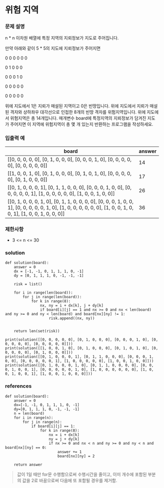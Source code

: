 # 위험 지역

### 문제 설명
n * n 이차원 배열에 특정 지역의 지뢰정보가 지도로 주어집니다.

만약 아래와 같이 5 * 5의 지도에 지뢰정보가 주어지면

0 0 0 0 0 0

0 1 0 0 0

0 0 0 1 0

0 0 0 0 0

0 0 0 0 0

위에 지도에서 1은 지뢰가 매설된 지역이고 0은 빈땅입니다.
위에 지도에서 지뢰가 매설된 격자와 상하좌우 대각선으로 인접한 8개의 빈땅 격자를 위험지역입니다. 
위에 지도에서 위험지역은 총 14개입니다.
매개변수 board에 특정지역의 지뢰정보가 담겨진 지도가 주어지면 이 지역에 위험지역이 총 몇 개 있는지 반환하는 프로그램을 작성하세요.

### 입출력 예
|board| answer|
|---|---|
|[[0, 0, 0, 0, 0], [0, 1, 0, 0, 0], [0, 0, 0, 1, 0], [0, 0, 0, 0, 0], [0, 0, 0, 0, 0]] |14|
|[[1, 0, 0, 1, 0], [0, 1, 0, 0, 0], [0, 1, 0, 1, 0], [0, 0, 0, 0, 0], [0, 1, 0, 0, 0]] |17|
|[[0, 1, 0, 0, 0, 1], [0, 1, 1, 0, 0, 0], [0, 0, 0, 1, 0, 0], [0, 0, 0, 0, 0, 1], [1, 0, 0, 0, 0, 0], [1, 0, 0, 1, 0, 0]] |26|
|[[0, 1, 0, 0, 0, 1, 0], [0, 1, 1, 0, 0, 0, 0], [0, 0, 0, 1, 0, 0, 1], [0, 0, 0, 0, 0, 1, 0], [1, 0, 0, 0, 0, 0, 0], [1, 0, 0, 1, 0, 0, 1], [1, 0, 0, 1, 0, 0, 0]]|36|

### 제한사항
* 3 <= n <= 30

### solution
```
def solution(board):
    answer = 0
    dx = [-1, -1, 0, 1, 1, 1, 0, -1]
    dy = [0, 1, 1, 1, 0, -1, -1, -1]

    risk = list()

    for i in range(len(board)):
        for j in range(len(board)):
            for k in range(8):
                nx, ny = i + dx[k], j + dy[k]
                if board[i][j] == 1 and nx >= 0 and nx < len(board) and ny >= 0 and ny < len(board) and board[nx][ny] != 1:
                    risk.append((nx, ny))
   
    
    return len(set(risk))
                       
print(solution([[0, 0, 0, 0, 0], [0, 1, 0, 0, 0], [0, 0, 0, 1, 0], [0, 0, 0, 0, 0], [0, 0, 0, 0, 0]]))
print(solution([[1, 0, 0, 1, 0], [0, 1, 0, 0, 0], [0, 1, 0, 1, 0], [0, 0, 0, 0, 0], [0, 1, 0, 0, 0]]))
print(solution([[0, 1, 0, 0, 0, 1], [0, 1, 1, 0, 0, 0], [0, 0, 0, 1, 0, 0], [0, 0, 0, 0, 0, 1], [1, 0, 0, 0, 0, 0], [1, 0, 0, 1, 0, 0]]))
print(solution([[0, 1, 0, 0, 0, 1, 0], [0, 1, 1, 0, 0, 0, 0], [0, 0, 0, 1, 0, 0, 1], [0, 0, 0, 0, 0, 1, 0], [1, 0, 0, 0, 0, 0, 0], [1, 0, 0, 1, 0, 0, 1], [1, 0, 0, 1, 0, 0, 0]]))
```

### references 
```
def solution(board):
    answer = 0
    dx=[-1, -1, 0, 1, 1, 1, 0, -1]
    dy=[0, 1, 1, 1, 0, -1, -1, -1]
    n = len(board)
    for i in range(n):
        for j in range(n):
            if board[i][j] == 1:
                for k in range(8):
                    nx = i + dx[k]
                    ny = j + dy[k]
                    if nx >= 0 and nx < n and ny >= 0 and ny < n and board[nx][ny] == 0:
                        answer += 1
                        board[nx][ny] = 2
    
    return answer
```
> 값이 1일 때만 for문 수행함으로써 수행시간을 줄이고, 이미 개수에 포함된 부분의 값을 2로 바꿈으로써 다음에 또 포함될 경우를 제거함. 


